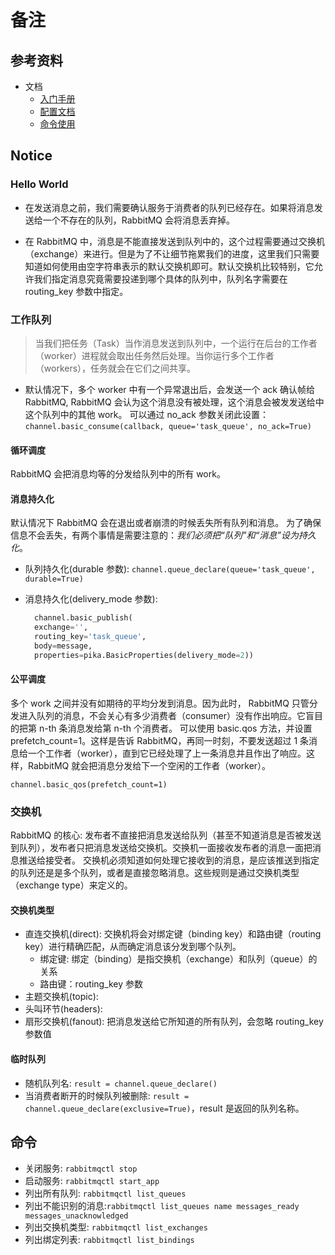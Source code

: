 # 备注

## 参考资料

- 文档
  - [入门手册](http://rabbitmq.mr-ping.com/tutorials_with_python/[1]Hello_World.html)
  - [配置文档](http://www.rabbitmq.com/configure.html#config-items)
  - [命令使用](http://www.rabbitmq.com/man/rabbitmqctl.8.html)

## Notice

### Hello World

- 在发送消息之前，我们需要确认服务于消费者的队列已经存在。如果将消息发送给一个不存在的队列，RabbitMQ 会将消息丢弃掉。

- 在 RabbitMQ 中，消息是不能直接发送到队列中的，这个过程需要通过交换机（exchange）来进行。但是为了不让细节拖累我们的进度，这里我们只需要知道如何使用由空字符串表示的默认交换机即可。默认交换机比较特别，它允许我们指定消息究竟需要投递到哪个具体的队列中，队列名字需要在 routing_key 参数中指定。

### 工作队列

> 当我们把任务（Task）当作消息发送到队列中，一个运行在后台的工作者（worker）进程就会取出任务然后处理。当你运行多个工作者（workers），任务就会在它们之间共享。

- 默认情况下，多个 worker 中有一个异常退出后，会发送一个 ack 确认帧给 RabbitMQ, RabbitMQ 会认为这个消息没有被处理，这个消息会被发发送给中这个队列中的其他 work。 可以通过 no_ack 参数关闭此设置：`channel.basic_consume(callback, queue='task_queue', no_ack=True)`

#### 循环调度

RabbitMQ 会把消息均等的分发给队列中的所有 work。

#### 消息持久化

默认情况下 RabbitMQ 会在退出或者崩溃的时候丢失所有队列和消息。 为了确保信息不会丢失，有两个事情是需要注意的：_我们必须把“队列”和“消息”设为持久化_。

- 队列持久化(durable 参数): `channel.queue_declare(queue='task_queue', durable=True)`
- 消息持久化(delivery_mode 参数):

  ```py
    channel.basic_publish(
    exchange='',
    routing_key='task_queue',
    body=message,
    properties=pika.BasicProperties(delivery_mode=2))

  ```

#### 公平调度

多个 work 之间并没有如期待的平均分发到消息。因为此时， RabbitMQ 只管分发进入队列的消息，不会关心有多少消费者（consumer）没有作出响应。它盲目的把第 n-th 条消息发给第 n-th 个消费者。
可以使用 basic.qos 方法，并设置 prefetch_count=1。这样是告诉 RabbitMQ，再同一时刻，不要发送超过 1 条消息给一个工作者（worker），直到它已经处理了上一条消息并且作出了响应。这样，RabbitMQ 就会把消息分发给下一个空闲的工作者（worker）。

```
channel.basic_qos(prefetch_count=1)
```

### 交换机

RabbitMQ 的核心: 发布者不直接把消息发送给队列（甚至不知道消息是否被发送到队列），发布者只把消息发送给交换机。交换机一面接收发布者的消息一面把消息推送给接受者。 交换机必须知道如何处理它接收到的消息，是应该推送到指定的队列还是是多个队列，或者是直接忽略消息。这些规则是通过交换机类型（exchange type）来定义的。

#### 交换机类型

- 直连交换机(direct): 交换机将会对绑定键（binding key）和路由键（routing key）进行精确匹配，从而确定消息该分发到哪个队列。
  - 绑定键: 绑定（binding）是指交换机（exchange）和队列（queue）的关系
  - 路由键：routing_key 参数
- 主题交换机(topic):
- 头叫环节(headers):
- 扇形交换机(fanout): 把消息发送给它所知道的所有队列，会忽略 routing_key 参数值

#### 临时队列

- 随机队列名: `result = channel.queue_declare()`
- 当消费者断开的时候队列被删除: `result = channel.queue_declare(exclusive=True)`，result 是返回的队列名称。

## 命令

- 关闭服务: `rabbitmqctl stop`
- 启动服务: `rabbitmqctl start_app`
- 列出所有队列: `rabbitmqctl list_queues`
- 列出不能识别的消息:`rabbitmqctl list_queues name messages_ready messages_unacknowledged`
- 列出交换机类型: `rabbitmqctl list_exchanges`
- 列出绑定列表: `rabbitmqctl list_bindings`
